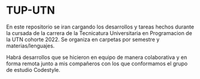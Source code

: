 # TUP-UTN
En este repositorio se iran cargando los desarrollos y tareas hechos durante la cursada de la carrera de la Tecnicatura Universitaria en Programacion de la UTN cohorte 2022.
Se organiza en carpetas por semestre y materias/lenguajes.

Habrá desarrollos que se hicieron en equipo de manera colaborativa y en forma remota junto a mis compañeros con los que conformamos el grupo de estudio Codestyle.
